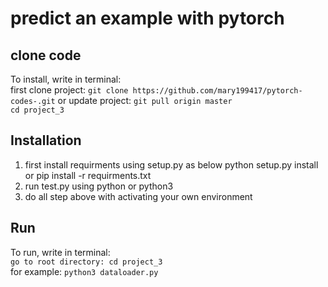 # predict an example with pytorch

## clone code

To install, write in terminal:<br/>
first clone project: `git clone https://github.com/mary199417/pytorch-codes-.git` or update project: `git pull origin master` <br/>
`cd project_3`<br/>


## Installation

1. first install requirments using setup.py as below
	python setup.py install
    or  pip install -r requirments.txt
2. run test.py using python or python3
3. do all step above with activating your own environment



## Run

To run, write in terminal: <br/>
`go to root directory: cd project_3`<br/>
for example: `python3 dataloader.py `

